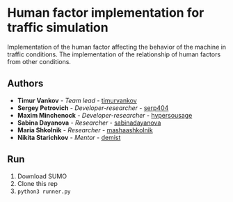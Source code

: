 # Human factor implementation for traffic simulation

Implementation of the human factor affecting the behavior of the machine in traffic conditions. The implementation of the relationship of human factors from other conditions.

## Authors

* **Timur Vankov** - *Team lead* - [timurvankov](https://github.com/timurvankov)
* **Sergey Petrovich** - *Developer-researcher* - [serp404](https://github.com/serp404)
* **Maxim Minchenock** - *Developer-researcher* - [hypersousage](https://github.com/hypersousage)
* **Sabina Dayanova** - *Researcher* - [sabinadayanova](https://github.com/sabinadayanova)
* **Maria Shkolnik** - *Researcher* - [mashaashkolnik](https://github.com/mashaashkolnik)
* **Nikita Starichkov** - *Mentor* - [demist](https://github.com/demist)

## Run

1. Download SUMO
2. Clone this rep
3. ```python3 runner.py```